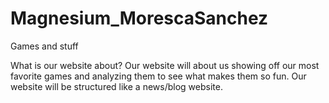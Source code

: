 # Magnesium_MorescaSanchez
Games and stuff



What is our website about? Our website will about us showing off our most favorite games and analyzing them to see what makes them so fun. Our website will be structured like a news/blog website.
  

